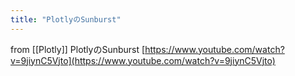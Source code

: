 ```yaml
---
title: "PlotlyのSunburst"
---
```


from [[Plotly]]
PlotlyのSunburst
[https://www.youtube.com/watch?v=9jiynC5Vjto](https://www.youtube.com/watch?v=9jiynC5Vjto)

